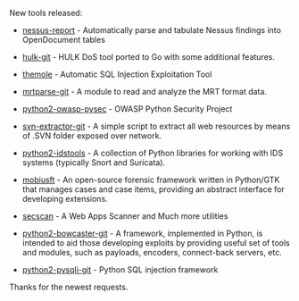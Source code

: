New tools released: 

* [nessus-report](https://github.com/roeyk/nessus-report) - Automatically parse and tabulate Nessus findings into OpenDocument tables

* [hulk-git](https://github.com/grafov/hulk) - HULK DoS tool ported to Go with some additional features.

* [themole](http://sourceforge.net/projects/themole/) - Automatic SQL Injection Exploitation Tool

* [mrtparse-git](https://github.com/YoshiyukiYamauchi/mrtparse) - A module to read and analyze the MRT format data.

* [python2-owasp-pysec](https://github.com/ebranca/owasp-pysec) - OWASP Python Security Project

* [svn-extractor-git](https://github.com/anantshri/svn-extractor) - A simple script to extract all web resources by means of .SVN folder exposed over network.

* [python2-idstools](https://pypi.python.org/pypi/idstools) - A collection of Python libraries for working with IDS systems (typically Snort and Suricata).

* [mobiusft](http://savannah.nongnu.org/projects/mobiusft) - An open-source forensic framework written in Python/GTK that manages cases and case items, providing an abstract interface for developing extensions.

* [secscan](http://code.google.com/p/secscan-py/) - A Web Apps Scanner and Much more utilities

* [python2-bowcaster-git](https://github.com/zcutlip/bowcaster) - A framework, implemented in Python, is intended to aid those developing exploits by providing useful set of tools and modules, such as payloads,
encoders, connect-back servers, etc.

* [python2-pysqli-git](https://github.com/sysdream/pysqli) - Python SQL injection framework

Thanks for the newest requests.
